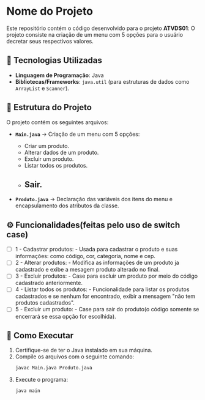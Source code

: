# Nome do Projeto

Este repositório contém o código desenvolvido para o projeto **ATVDS01**:
O projeto consiste na criação de um menu com 5 opções para o usuário decretar seus respectivos valores.

## 🚀 Tecnologias Utilizadas

- **Linguagem de Programação**: Java
- **Bibliotecas/Frameworks**: `java.util` (para estruturas de dados como `ArrayList` e `Scanner`).

## 📁 Estrutura do Projeto

O projeto contém os seguintes arquivos:

- **`Main.java`** → Criação de um menu com 5 opções: 
     - Criar um produto. 
     - Alterar dados de um produto.
     - Excluir um produto.
     - Listar todos os produtos.
     - Sair.
      
        ---

- **`Produto.java`** → Declaração das variáveis dos itens do menu e encapsulamento dos atributos da classe.

## ⚙️ Funcionalidades(feitas pelo uso de switch case)

- [ ] 1 - Cadastrar produtos: - Usada para cadastrar o produto e suas informações: como código, cor, categoria, nome e cep.
- [ ] 2 - Alterar produtos: - Modifica as informações de um produto ja cadastrado e exibe a mesagem produto alterado no final.
- [ ] 3 - Excluir produtos: - Case para escluir um produto por meio do código cadastrado anteriormente.
- [ ] 4 - Listar todos os produtos: - Funcionalidade para listar os produtos cadastrados e se nenhum for encontrado, exibir a mensagem "não tem produtos cadastrados".
- [ ] 5 - Excluir um produto: - Case para sair do produto(o código somente se encerrará se essa opção for escolhida).

## 🚀 Como Executar

1. Certifique-se de ter o Java instalado em sua máquina.
2. Compile os arquivos com o seguinte comando:
   ```sh
   javac Main.java Produto.java
3. Execute o programa:
    ```sh
    java main